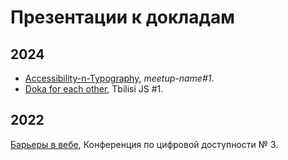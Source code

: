 # Презентации к докладам

## 2024

- [Accessibility-n-Typography](a11y-and-typography/), _meetup-name#1_.
- [Doka for each other](doka-for-each-other/), Tbilisi JS #1.

## 2022

[Барьеры в вебе](web-barriers/), Конференция по цифровой доступности № 3.
